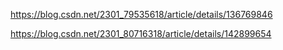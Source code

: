 https://blog.csdn.net/2301_79535618/article/details/136769846

https://blog.csdn.net/2301_80716318/article/details/142899654
